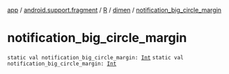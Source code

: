 [app](../../../index.md) / [android.support.fragment](../../index.md) / [R](../index.md) / [dimen](index.md) / [notification_big_circle_margin](.)

# notification_big_circle_margin

`static val notification_big_circle_margin: `[`Int`](https://kotlinlang.org/api/latest/jvm/stdlib/kotlin/-int/index.html)
`static val notification_big_circle_margin: `[`Int`](https://kotlinlang.org/api/latest/jvm/stdlib/kotlin/-int/index.html)
